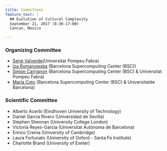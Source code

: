 ```yaml
---
title: Committees
feature_text: |
  ## Evolution of Cultural Complexity
  September 21, 2017 (8:30-17:00)
  Cancun, Mexico 

---
```



### Organizing Committee

-   [Sergi Valverde](mailto:sergi.valverde(at)upf.edu)(Universitat Pompeu Fabra)
-   [Iza Romanowska](mailto:iza.romanowska(at)bsc.es) (Barcelona Supercomputing Center (BSC))
-   [Simon Carrignon](mailto:simon.carrignon(at)bsc.es) (Barcelona Supercomputing Center (BSC) & Universitat Pompeu Fabra)
-   [María Coto](mailto:maria.coto(at)bsc.es) (Barcelona Supercomputing Center (BSC) & Universitatde Barcelona)


### Scientific Committee


-   Alberto Acerbi (Eindhoven University of Technology)
-   Daniel Garcia Rivero (Universidad de Sevilla)
-   Stephen Shennan (University College London)
-   Victoria Reyes-Garcia (Universitat Autònoma de Barcelona)
-   Enrico Crema (University of Cambridge)
-   Laura Fortunato (University of Oxford - Santa Fe Institute)
-   Charlotte Brand (University of Exeter)

<!---


-   Ruth Mace (University College London)

- Robert Boyd (Arizona State University) 
- Mark Collard (Simon Fraser University)
- Bernat Corominas-Murtra (Medical University of Vienna)
- Péter Erdi (Kalamazoo College) 
- Carl Lipo (California State University Long Beach) 
- Mike J. O'Brien (University of Missouri)
- Charles Perreault (Arizona State University)



-->

